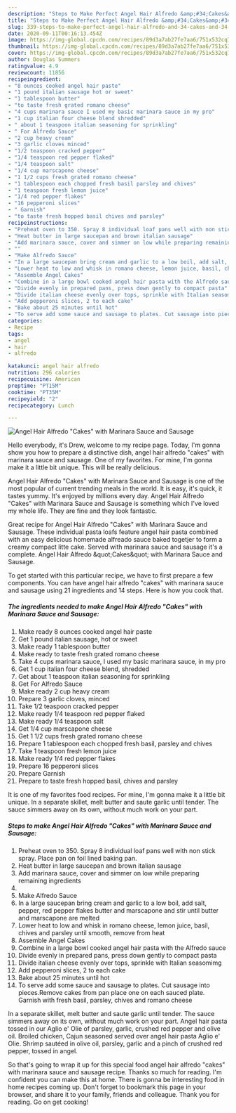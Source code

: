 ```yaml
---
description: "Steps to Make Perfect Angel Hair Alfredo &amp;#34;Cakes&amp;#34; with Marinara Sauce and Sausage"
title: "Steps to Make Perfect Angel Hair Alfredo &amp;#34;Cakes&amp;#34; with Marinara Sauce and Sausage"
slug: 339-steps-to-make-perfect-angel-hair-alfredo-and-34-cakes-and-34-with-marinara-sauce-and-sausage
date: 2020-09-11T00:16:13.454Z
image: https://img-global.cpcdn.com/recipes/89d3a7ab27fe7aa6/751x532cq70/angel-hair-alfredo-cakes-with-marinara-sauce-and-sausage-recipe-main-photo.jpg
thumbnail: https://img-global.cpcdn.com/recipes/89d3a7ab27fe7aa6/751x532cq70/angel-hair-alfredo-cakes-with-marinara-sauce-and-sausage-recipe-main-photo.jpg
cover: https://img-global.cpcdn.com/recipes/89d3a7ab27fe7aa6/751x532cq70/angel-hair-alfredo-cakes-with-marinara-sauce-and-sausage-recipe-main-photo.jpg
author: Douglas Summers
ratingvalue: 4.9
reviewcount: 11856
recipeingredient:
- "8 ounces cooked angel hair paste"
- "1 pound italian sausage hot or sweet"
- "1 tablespoon butter"
- "to taste fresh grated romano cheese"
- "4 cups marinara sauce I used my basic marinara sauce in my pro"
- "1 cup italian four cheese blend shredded"
- " about 1 teaspoon italian seasoning for sprinkling"
- " For Alfredo Sauce"
- "2 cup heavy cream"
- "3 garlic cloves minced"
- "1/2 teaspoon cracked pepper"
- "1/4 teaspoon red pepper flaked"
- "1/4 teaspoon salt"
- "1/4 cup marscapone cheese"
- "1 1/2 cups fresh grated romano cheese"
- "1 tablespoon each chopped fresh basil parsley and chives"
- "1 teaspoon fresh lemon juice"
- "1/4 red pepper flakes"
- "16 pepperoni slices"
- " Garnish"
- "to taste fresh hopped basil chives and parsley"
recipeinstructions:
- "Preheat oven to 350. Spray 8 individual loaf pans well with non stick spray. Place pan on foil lined baking pan."
- "Heat butter in large saucepan and brown italian sausage"
- "Add marinara sauce, cover and simmer on low while preparing remaining ingredients"
- ""
- "Make Alfredo Sauce"
- "In a large saucepan bring cream and garlic to a low boil, add salt, pepper, red pepper flakes butter and marscapone and stir until butter and marscapone are melted"
- "Lower heat to low and whisk in romano cheese, lemon juice, basil, chives and parsley until smooth, remove from heat"
- "Assemble Angel Cakes"
- "Combine in a large bowl cooked angel hair pasta with the Alfredo sauce"
- "Divide evenly in prepared pans, press down gently to compact pasta"
- "Divide italian cheese evenly over tops, sprinkle with Italian seasomimg"
- "Add pepperoni slices, 2 to each cake"
- "Bake about 25 minutes until hot"
- "To serve add some sauce and sausage to plates. Cut sausage into pieces.Remove cakes from pan place one on each sauced plate. Garnish with fresh basil, parsley, chives and romano cheese"
categories:
- Recipe
tags:
- angel
- hair
- alfredo

katakunci: angel hair alfredo 
nutrition: 296 calories
recipecuisine: American
preptime: "PT15M"
cooktime: "PT35M"
recipeyield: "2"
recipecategory: Lunch

---
```



![Angel Hair Alfredo &#34;Cakes&#34; with Marinara Sauce and Sausage](https://img-global.cpcdn.com/recipes/89d3a7ab27fe7aa6/751x532cq70/angel-hair-alfredo-cakes-with-marinara-sauce-and-sausage-recipe-main-photo.jpg)

Hello everybody, it's Drew, welcome to my recipe page. Today, I'm gonna show you how to prepare a distinctive dish, angel hair alfredo &#34;cakes&#34; with marinara sauce and sausage. One of my favorites. For mine, I'm gonna make it a little bit unique. This will be really delicious.

Angel Hair Alfredo &#34;Cakes&#34; with Marinara Sauce and Sausage is one of the most popular of current trending meals in the world. It is easy, it's quick, it tastes yummy. It's enjoyed by millions every day. Angel Hair Alfredo &#34;Cakes&#34; with Marinara Sauce and Sausage is something which I've loved my whole life. They are fine and they look fantastic.

Great recipe for Angel Hair Alfredo &#34;Cakes&#34; with Marinara Sauce and Sausage. These individual pasta loafs feature angel hair pasta combined with an easy delicious homemade alfreado sauce baked togetjer to form a creamy compact litte cake. Served with marinara sauce and sausage it&#39;s a complete. Angel Hair Alfredo &amp;quot;Cakes&amp;quot; with Marinara Sauce and Sausage.


To get started with this particular recipe, we have to first prepare a few components. You can have angel hair alfredo &#34;cakes&#34; with marinara sauce and sausage using 21 ingredients and 14 steps. Here is how you cook that.

<!--inarticleads1-->

##### The ingredients needed to make Angel Hair Alfredo &#34;Cakes&#34; with Marinara Sauce and Sausage:

1. Make ready 8 ounces cooked angel hair paste
1. Get 1 pound italian sausage, hot or sweet
1. Make ready 1 tablespoon butter
1. Make ready to taste fresh grated romano cheese
1. Take 4 cups marinara sauce, I used my basic marinara sauce, in my pro
1. Get 1 cup italian four cheese blend, shredded
1. Get  about 1 teaspoon italian seasoning for sprinkling
1. Get  For Alfredo Sauce
1. Make ready 2 cup heavy cream
1. Prepare 3 garlic cloves, minced
1. Take 1/2 teaspoon cracked pepper
1. Make ready 1/4 teaspoon red pepper flaked
1. Make ready 1/4 teaspoon salt
1. Get 1/4 cup marscapone cheese
1. Get 1 1/2 cups fresh grated romano cheese
1. Prepare 1 tablespoon each chopped fresh basil, parsley and chives
1. Take 1 teaspoon fresh lemon juice
1. Make ready 1/4 red pepper flakes
1. Prepare 16 pepperoni slices
1. Prepare  Garnish
1. Prepare to taste fresh hopped basil, chives and parsley


It is one of my favorites food recipes. For mine, I&#39;m gonna make it a little bit unique. In a separate skillet, melt butter and saute garlic until tender. The sauce simmers away on its own, without much work on your part. 

<!--inarticleads2-->

##### Steps to make Angel Hair Alfredo &#34;Cakes&#34; with Marinara Sauce and Sausage:

1. Preheat oven to 350. Spray 8 individual loaf pans well with non stick spray. Place pan on foil lined baking pan.
1. Heat butter in large saucepan and brown italian sausage
1. Add marinara sauce, cover and simmer on low while preparing remaining ingredients
1. 
1. Make Alfredo Sauce
1. In a large saucepan bring cream and garlic to a low boil, add salt, pepper, red pepper flakes butter and marscapone and stir until butter and marscapone are melted
1. Lower heat to low and whisk in romano cheese, lemon juice, basil, chives and parsley until smooth, remove from heat
1. Assemble Angel Cakes
1. Combine in a large bowl cooked angel hair pasta with the Alfredo sauce
1. Divide evenly in prepared pans, press down gently to compact pasta
1. Divide italian cheese evenly over tops, sprinkle with Italian seasomimg
1. Add pepperoni slices, 2 to each cake
1. Bake about 25 minutes until hot
1. To serve add some sauce and sausage to plates. Cut sausage into pieces.Remove cakes from pan place one on each sauced plate. Garnish with fresh basil, parsley, chives and romano cheese


In a separate skillet, melt butter and saute garlic until tender. The sauce simmers away on its own, without much work on your part. Angel hair pasta tossed in our Aglio e&#39; Olie of parsley, garlic, crushed red pepper and olive oil. Broiled chicken, Cajun seasoned served over angel hair pasta Aglio e&#39; Olie. Shrimp sautéed in olive oil, parsley, garlic and a pinch of crushed red pepper, tossed in angel. 

So that's going to wrap it up for this special food angel hair alfredo &#34;cakes&#34; with marinara sauce and sausage recipe. Thanks so much for reading. I'm confident you can make this at home. There is gonna be interesting food in home recipes coming up. Don't forget to bookmark this page in your browser, and share it to your family, friends and colleague. Thank you for reading. Go on get cooking!
